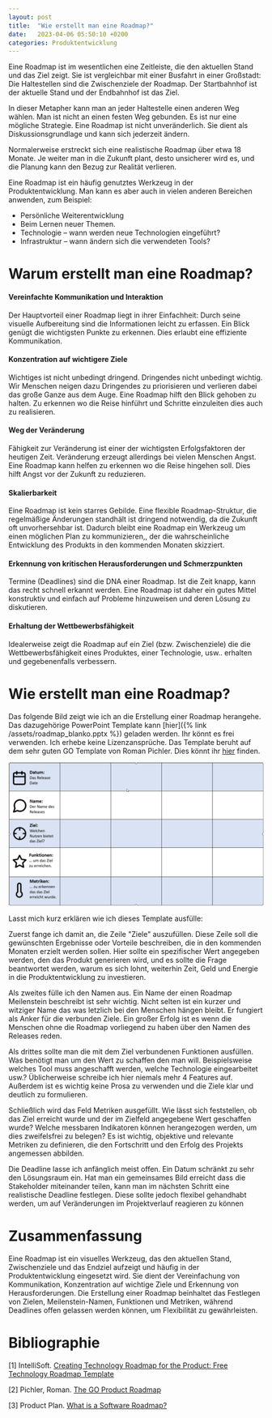 ```yaml
---
layout: post
title:  "Wie erstellt man eine Roadmap?"
date:   2023-04-06 05:50:10 +0200
categories: Produktentwicklung
---
```



Eine Roadmap ist im wesentlichen eine Zeitleiste, die den aktuellen Stand und das Ziel zeigt. Sie ist vergleichbar mit einer Busfahrt in einer Großstadt: Die Haltestellen sind die Zwischenziele der Roadmap. Der Startbahnhof ist der aktuelle Stand und der Endbahnhof ist das Ziel.

In dieser Metapher kann man an jeder Haltestelle einen anderen Weg wählen. Man ist nicht an einen festen Weg gebunden. Es ist nur eine mögliche Strategie. Eine Roadmap ist nicht unveränderlich. Sie dient als Diskussionsgrundlage und kann sich jederzeit ändern.

Normalerweise erstreckt sich eine realistische Roadmap über etwa 18 Monate. Je weiter man in die Zukunft plant, desto unsicherer wird es, und die Planung kann den Bezug zur Realität verlieren.

Eine Roadmap ist ein häufig genutztes Werkzeug in der Produktentwicklung. Man kann es aber auch in vielen anderen Bereichen anwenden, zum Beispiel:

- Persönliche Weiterentwicklung 
- Beim Lernen neuer Themen.
- Technologie – wann werden neue Technologien eingeführt?
- Infrastruktur – wann ändern sich die verwendeten Tools?



# Warum erstellt man eine Roadmap?

#### Vereinfachte Kommunikation und Interaktion

Der Hauptvorteil einer Roadmap liegt in ihrer Einfachheit: Durch seine visuelle Aufbereitung sind   die Informationen leicht zu erfassen. Ein Blick genügt die wichtigsten Punkte zu erkennen. Dies erlaubt eine effiziente Kommunikation.

#### Konzentration auf wichtigere Ziele
 
Wichtiges ist nicht unbedingt dringend. Dringendes nicht unbedingt wichtig. Wir Menschen neigen dazu Dringendes zu priorisieren und verlieren dabei das große Ganze aus dem Auge. Eine Roadmap hilft den Blick gehoben zu halten. Zu erkennen wo die Reise hinführt und Schritte einzuleiten dies auch zu realisieren. 

#### Weg der Veränderung

Fähigkeit zur Veränderung ist einer der wichtigsten Erfolgsfaktoren der heutigen Zeit. Veränderung erzeugt allerdings bei vielen Menschen Angst. Eine Roadmap kann helfen zu erkennen wo die Reise hingehen soll. Dies hilft Angst vor der Zukunft zu reduzieren.

#### Skalierbarkeit

Eine Roadmap ist kein starres Gebilde. Eine flexible Roadmap-Struktur, die regelmäßige Änderungen standhält ist dringend notwendig, da die Zukunft oft unvorhersehbar ist. Dadurch bleibt eine Roadmap ein Werkzeug um einen möglichen Plan zu kommunizieren,, der die wahrscheinliche Entwicklung des Produkts in den kommenden Monaten skizziert.

#### Erkennung von kritischen Herausforderungen und Schmerzpunkten

Termine (Deadlines) sind die DNA einer Roadmap. Ist die Zeit knapp, kann das recht schnell erkannt werden. Eine Roadmap ist daher ein gutes Mittel konstruktiv und einfach auf Probleme hinzuweisen und deren Lösung zu diskutieren.

#### Erhaltung der Wettbewerbsfähigkeit

Idealerweise zeigt die Roadmap auf ein Ziel (bzw. Zwischenziele) die die Wettbewerbsfähigkeit eines Produktes, einer Technologie, usw.. erhalten und gegebenenfalls verbessern. 

# Wie erstellt man eine Roadmap?

Das folgende Bild zeigt wie ich an die Erstellung einer Roadmap herangehe. Das dazugehörige PowerPoint Template kann [hier]({% link /assets/roadmap_blanko.pptx %}) geladen werden. Ihr könnt es frei verwenden. Ich erhebe keine Lizenzansprüche. Das Template beruht auf dem sehr guten GO Template von Roman Pichler. Dies könnt ihr [hier](https://www.romanpichler.com/blog/goal-oriented-agile-product-roadmap/) finden.



![Roadmap Template](/assets/img/Roadmap.png)


Lasst mich kurz erklären wie ich dieses Template ausfülle:

Zuerst fange ich damit an, die Zeile "Ziele" auszufüllen. Diese Zeile soll die gewünschten Ergebnisse oder Vorteile beschreiben, die in den kommenden Monaten erzielt werden sollen. Hier sollte ein spezifischer Wert angegeben werden, den das Produkt generieren wird, und es sollte die Frage beantwortet werden, warum es sich lohnt, weiterhin Zeit, Geld und Energie in die Produktentwicklung zu investieren.

Als zweites fülle ich den Namen aus. Ein Name der einen Roadmap Meilenstein beschreibt ist sehr wichtig. Nicht selten ist ein kurzer und witziger Name das was letzlich bei den Menschen hängen bleibt. Er fungiert als Anker für die verbunden Ziele. Ein großer Erfolg ist es wenn die Menschen ohne die Roadmap vorliegend zu haben über den Namen des Releases reden.

Als drittes sollte man die mit dem Ziel verbundenen Funktionen ausfüllen. Was benötigt man um den Wert zu schaffen den man will. Beispielsweise welches Tool muss angeschafft werden, welche Technologie eingearbeitet usw.? Üblicherweise schreibe ich hier niemals mehr 4 Features auf. Außerdem ist es wichtig keine Prosa zu verwenden und die Ziele klar und deutlich zu formulieren.

Schließlich wird das Feld Metriken ausgefüllt. Wie lässt sich feststellen, ob das Ziel erreicht wurde und der im Zielfeld angegebene Wert geschaffen wurde? Welche messbaren Indikatoren können herangezogen werden, um dies zweifelsfrei zu belegen? Es ist wichtig, objektive und relevante Metriken zu definieren, die den Fortschritt und den Erfolg des Projekts angemessen abbilden.

Die Deadline lasse ich anfänglich meist offen. Ein Datum schränkt zu sehr den Lösungsraum ein. Hat man ein gemeinsames Bild erreicht dass die Stakeholder miteinander teilen, kann man im nächsten Schritt eine realistische Deadline festlegen. Diese sollte jedoch flexibel gehandhabt werden, um auf Veränderungen im Projektverlauf reagieren zu können

# Zusammenfassung

Eine Roadmap ist ein visuelles Werkzeug, das den aktuellen Stand, Zwischenziele und das Endziel aufzeigt und häufig in der Produktentwicklung eingesetzt wird. Sie dient der Vereinfachung von Kommunikation, Konzentration auf wichtige Ziele und Erkennung von Herausforderungen. Die Erstellung einer Roadmap beinhaltet das Festlegen von Zielen, Meilenstein-Namen, Funktionen und Metriken, während Deadlines offen gelassen werden können, um Flexibilität zu gewährleisten.

# Bibliographie

[1] IntelliSoft. [Creating Technology Roadmap for the Product: Free Technology Roadmap Template](https://medium.com/@IntelliSoft/creating-technology-roadmap-for-the-product-free-technology-roadmap-template-e12284b6dd61)

[2] Pichler, Roman. [The GO Product Roadmap](https://www.romanpichler.com/blog/goal-oriented-agile-product-roadmap/)

[3] Product Plan. [What is a Software Roadmap?](https://www.productplan.com/learn/what-is-a-software-roadmap/)
